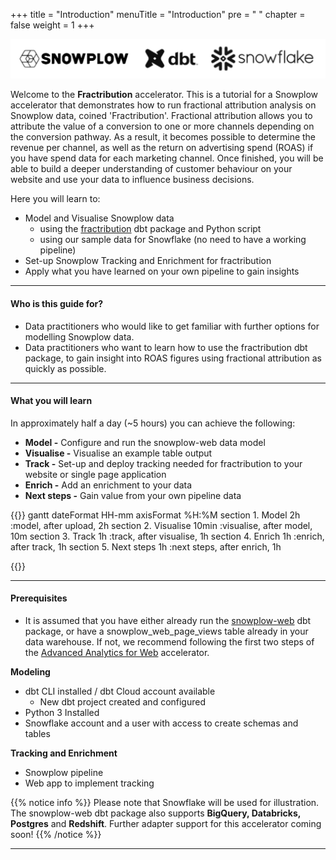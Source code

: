 +++
title = "Introduction"
menuTitle = "Introduction"
pre = "<i class='fas fa-rocket'></i> "
chapter = false
weight = 1
+++

!['logo-banner'](images/logo_banner_2.png)

Welcome to the **Fractribution** accelerator. This is a tutorial for a Snowplow accelerator that demonstrates how to run fractional attribution analysis on Snowplow data, coined 'Fractribution'. Fractional attribution allows you to attribute the value of a conversion to one or more channels depending on the conversion pathway. As a result, it becomes possible to determine the revenue per channel, as well as the return on advertising spend (ROAS) if you have spend data for each marketing channel. Once finished, you will be able to build a deeper understanding of customer behaviour on your website and use your data to influence business decisions.

Here you will learn to:

* Model and Visualise Snowplow data
  - using the [fractribution](https://hub.getdbt.com/snowplow/fractribution/latest/) dbt package and Python script
  - using our sample data for Snowflake (no need to have a working pipeline)
* Set-up Snowplow Tracking and Enrichment for fractribution
* Apply what you have learned on your own pipeline to gain insights
***

#### Who is this guide for?

- Data practitioners who would like to get familiar with further options for modelling Snowplow data.
- Data practitioners who want to learn how to use the fractribution dbt package, to gain insight into ROAS figures using fractional attribution as quickly as possible.

***

#### What you will learn

In approximately half a day (~5 hours) you can achieve the following:

- **Model -** Configure and run the snowplow-web data model
- **Visualise -** Visualise an example table output
- **Track -** Set-up and deploy tracking needed for fractribution to your website or single page application
- **Enrich -** Add an enrichment to your data
- **Next steps -** Gain value from your own pipeline data


{{<mermaid>}}
gantt
        dateFormat  HH-mm
        axisFormat %H:%M
        section 1. Model
        2h          :model, after upload, 2h
        section 2. Visualise
        10min          :visualise, after model, 10m
        section 3. Track
        1h          :track, after visualise, 1h
        section 4. Enrich
        1h          :enrich, after track, 1h
        section 5. Next steps
        1h          :next steps, after enrich, 1h

{{</mermaid >}}

***

#### Prerequisites

- It is assumed that you have either already run the [snowplow-web](https://hub.getdbt.com/snowplow/snowplow_web/latest/) dbt package, or have a snowplow_web_page_views table already in your data warehouse. If not, we recommend following the first two steps of the [Advanced Analytics for Web](https://docs.snowplow.io/accelerators/web) accelerator.

**Modeling**
- dbt CLI installed / dbt Cloud account available
  - New dbt project created and configured
- Python 3 Installed
- Snowflake account and a user with access to create schemas and tables

**Tracking and Enrichment**
- Snowplow pipeline
- Web app to implement tracking

{{% notice info %}}
Please note that Snowflake will be used for illustration. The snowplow-web dbt package also supports **BigQuery, Databricks, Postgres** and **Redshift**. Further adapter support for this accelerator coming soon!
{{% /notice %}}

***
